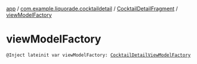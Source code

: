 [app](../../index.md) / [com.example.liquorade.cocktaildetail](../index.md) / [CocktailDetailFragment](index.md) / [viewModelFactory](./view-model-factory.md)

# viewModelFactory

`@Inject lateinit var viewModelFactory: `[`CocktailDetailViewModelFactory`](../-cocktail-detail-view-model-factory/index.md)
